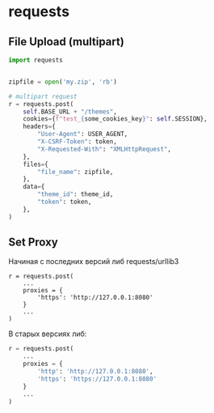 # requests

## File Upload (multipart)

```python
import requests


zipfile = open('my.zip', 'rb')

# multipart request
r = requests.post(
    self.BASE_URL + "/themes",
    cookies={f"test_{some_cookies_key}": self.SESSION},
    headers={
        "User-Agent": USER_AGENT,
        "X-CSRF-Token": token,
        "X-Requested-With": "XMLHttpRequest",
    },
    files={
        "file_name": zipfile,
    },
    data={
        "theme_id": theme_id,
        "token": token,
    },
)
```

## Set Proxy

Начиная с последних версий либ requests/urllib3

```
r = requests.post(
    ...
    proxies = {
        'https': 'http://127.0.0.1:8080'
    }
    ...
)
```

В старых версиях либ:

```python
r = requests.post(
    ...
    proxies = {
        'http': 'http://127.0.0.1:8080',
        'https': 'https://127.0.0.1:8080'
    }
    ...
)
```

